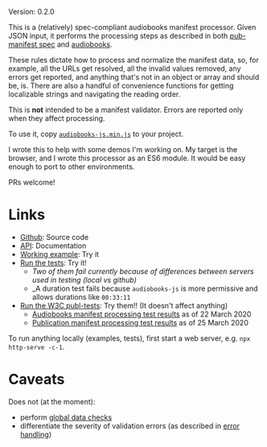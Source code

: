 Version: 0.2.0

This is a (relatively) spec-compliant audiobooks manifest processor. Given JSON input, it performs the processing steps as described in both [pub-manifest spec](https://www.w3.org/TR/pub-manifest/#manifest-processing) and  [audiobooks](https://www.w3.org/TR/audiobooks/#audio-manifest-processing). 

These rules dictate how to process and normalize the manifest data, so, for example, all the URLs get resolved, all the invalid values removed, any errors get reported, and anything that's not in an object or array and should be, is. There are also a handful of convenience functions for getting localizable strings and navigating the reading order.

This is __not__ intended to be a manifest validator. Errors are reported only when they affect processing.

To use it, copy [`audiobooks-js.min.js`](https://github.com/marisademeglio/audiobooks-js/tree/master/build/audiobooks-js.min.js) to your project.

I wrote this to help with some demos I'm working on. My target is the browser, and I wrote this processor as an ES6 module. It would be easy enough to port to other environments.

PRs welcome! 

# Links

* [Github](https://github.com/marisademeglio/audiobooks-js): Source code
* [API](https://marisademeglio.github.io/audiobooks-js/api): Documentation
* [Working example](https://marisademeglio.github.io/audiobooks-js/example): Try it
* [Run the tests](https://marisademeglio.github.io/audiobooks-js/tests/run-tests.html): Try it!
    * _Two of them fail currently because of differences between servers used in testing (local vs github)_
    * _A duration test fails because `audiobooks-js` is more permissive and allows durations like `00:33:11`
* [Run the W3C publ-tests](https://marisademeglio.github.io/audiobooks-js/official-tests): Try them!! (It doesn't affect anything)
    * [Audiobooks manifest processing test results](https://marisademeglio.github.io/audiobooks-js/official-tests/results/audiobooks.html) as of 22 March 2020
    * [Publication manifest processing test results](https://marisademeglio.github.io/audiobooks-js/official-tests/results/pubmanifest-march-25.html) as of 25 March 2020

To run anything locally (examples, tests), first start a web server, e.g. `npx http-serve -c-1`.

# Caveats

Does not (at the moment):
* perform [global data checks](https://www.w3.org/TR/pub-manifest/#dfn-global-data-checks)
* differentiate the severity of validation errors (as described in [error handling](https://www.w3.org/TR/pub-manifest/#processing-errors))

